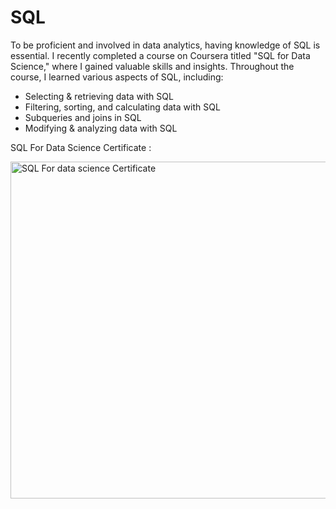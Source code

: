 # SQL
To be proficient and involved in data analytics, having knowledge of SQL is essential. I recently completed a course on Coursera titled "SQL for Data Science," where I gained valuable skills and insights. Throughout the course, I learned various aspects of SQL, including:

* Selecting & retrieving data with SQL
* Filtering, sorting, and calculating data with SQL
* Subqueries and joins in SQL
* Modifying & analyzing data with SQL

SQL For Data Science Certificate :

<img width="539" alt="SQL For data science Certificate" src="https://github.com/Naser-Fahad-Aldawood/SQL/assets/144070149/1b6601ad-daed-4326-b0e0-5c4748425f7a">
